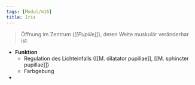 ```yaml
---
tags: [Modul/m16]
title: Iris
---
```

> Öffnung im Zentrum (*[[Pupille]]*), deren Weite muskulär veränderbar ist

- **Funktion**
	- Regulation des Lichteinfalls ([[M. dilatator pupillae]], [[M. sphincter pupillae]])
	- Farbgebung
- 